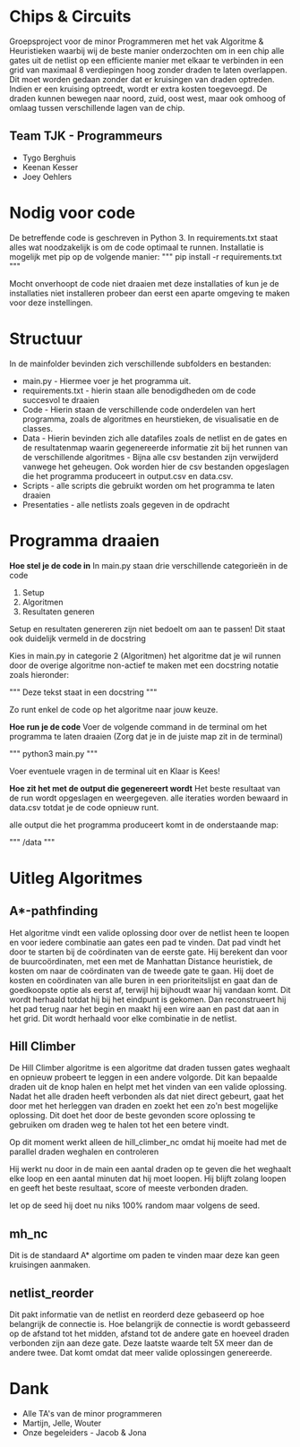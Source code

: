 # Chips & Circuits
Groepsproject voor de minor Programmeren met het vak Algoritme & Heuristieken waarbij wij de beste manier onderzochten om in een chip alle gates uit de netlist op een efficiente manier met elkaar te verbinden in een grid van maximaal 8 verdiepingen hoog zonder draden te laten overlappen. Dit moet worden gedaan zonder dat er kruisingen van draden optreden. Indien er een kruising optreedt, wordt er extra kosten toegevoegd. De draden kunnen bewegen naar noord, zuid, oost west, maar ook omhoog of omlaag tussen verschillende lagen van de chip.

## Team TJK - Programmeurs
* Tygo Berghuis
* Keenan Kesser
* Joey Oehlers

# Nodig voor code
De betreffende code is geschreven in Python 3. In requirements.txt staat alles wat noodzakelijk is om de code optimaal te runnen. Installatie is mogelijk met pip op de volgende manier: 
"""
pip install -r requirements.txt
"""

Mocht onverhoopt de code niet draaien met deze installaties of kun je de installaties niet installeren probeer dan eerst een aparte omgeving te maken voor deze instellingen.

# Structuur
In de mainfolder bevinden zich verschillende subfolders en bestanden:

* main.py - Hiermee voer je het programma uit.
* requirements.txt - hierin staan alle benodigdheden om de code succesvol te draaien
* Code - Hierin staan de verschillende code onderdelen van hert programma, 
  zoals de algoritmes en heurstieken, de visualisatie en de classes.
* Data - Hierin bevinden zich alle datafiles zoals de netlist en de gates 
  en de resultatenmap waarin gegenereerde informatie zit bij het runnen 
  van de verschillende algoritmes - Bijna alle csv bestanden zijn verwijderd vanwege het geheugen.
  Ook worden hier de csv bestanden opgeslagen die het programma produceert 
  in output.csv en data.csv.
* Scripts - alle scripts die gebruikt worden om het programma te laten draaien
* Presentaties - alle netlists zoals gegeven in de opdracht

# Programma draaien
**Hoe stel je de code in**
In main.py staan drie verschillende categorieën in de code
1. Setup
2. Algoritmen
3. Resultaten generen

Setup en resultaten genereren zijn niet bedoelt om aan te passen!
Dit staat ook duidelijk vermeld in de docstring

Kies in main.py in categorie 2 (Algoritmen) het algoritme dat je wil runnen
door de overige algoritme non-actief te maken met een docstring notatie zoals hieronder:

"""
Deze tekst staat in een docstring
"""

Zo runt enkel de code op het algoritme naar jouw keuze.

**Hoe run je de code**
Voer de volgende command in de terminal om het programma te laten draaien
(Zorg dat je in de juiste map zit in de terminal)

"""
python3 main.py
"""

Voer eventuele vragen in de terminal uit en Klaar is Kees!

**Hoe zit het met de output die gegenereert wordt**
Het beste resultaat van de run wordt opgeslagen en weergegeven.
alle iteraties worden bewaard in data.csv totdat je de code opnieuw runt.

alle output die het programma produceert komt in de onderstaande map:

"""
/data
"""

# Uitleg Algoritmes
## A*-pathfinding
Het algoritme vindt een valide oplossing door over de netlist heen te loopen en voor iedere combinatie aan gates een pad te vinden. Dat pad vindt het door te starten bij de coördinaten van de eerste gate. Hij berekent dan voor de buurcoördinaten, met een met de Manhattan Distance heuristiek, de kosten om naar de coördinaten van de tweede gate te gaan. Hij doet de kosten en coördinaten van alle buren in een prioriteitslijst en gaat dan de goedkoopste optie als eerst af, terwijl hij bijhoudt waar hij vandaan komt. Dit wordt herhaald totdat hij bij het eindpunt is gekomen. Dan reconstrueert hij het pad terug naar het begin en maakt hij een wire aan en past dat aan in het grid. Dit wordt herhaald voor elke combinatie in de netlist. 


## Hill Climber
De Hill Climber algoritme is een algoritme dat draden tussen gates weghaalt en opnieuw probeert te leggen in een andere volgorde.
Dit kan bepaalde draden uit de knop halen en helpt met het vinden van een valide oplossing.
Nadat het alle draden heeft verbonden als dat niet direct gebeurt, gaat het door met het herleggen van draden en zoekt het een zo'n best mogelijke oplossing.
Dit doet het door de beste gevonden score oplossing te gebruiken om draden weg te halen tot het een betere vindt.

Op dit moment werkt alleen de hill_climber_nc omdat hij moeite had met de parallel draden weghalen en controleren

Hij werkt nu door in de main een aantal draden op te geven die het weghaalt elke loop en een aantal minuten dat hij moet loopen.
Hij blijft zolang loopen en geeft het beste resultaat, score of meeste verbonden draden. 

let op de seed hij doet nu niks 100% random maar volgens de seed. 

## mh_nc
Dit is de standaard A* algortime om paden te vinden maar deze kan geen kruisingen aanmaken.

## netlist_reorder
Dit pakt informatie van de netlist en reorderd deze gebaseerd op hoe belangrijk de connectie is. 
Hoe belangrijk de connectie is wordt gebasseerd op de afstand tot het midden, afstand tot de andere gate en hoeveel draden verbonden zijn aan deze gate. Deze laatste waarde telt 5X meer dan de andere twee. Dat komt omdat dat meer valide oplossingen genereerde.


# Dank
* Alle TA's van de minor programmeren 
* Martijn, Jelle, Wouter 
* Onze begeleiders - Jacob & Jona


